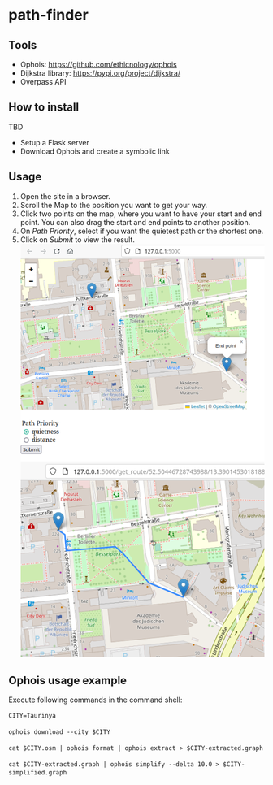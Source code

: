 # path-finder

## Tools
- Ophois: https://github.com/ethicnology/ophois
- Dijkstra library: https://pypi.org/project/dijkstra/
- Overpass API

## How to install
TBD
- Setup a Flask server
- Download Ophois and create a symbolic link

## Usage
1. Open the site in a browser. 
2. Scroll the Map to the position you want to get your way.
3. Click two points on the map, where you want to have your start and end point.
You can also drag the start and end points to another position.
4. On _Path Priority_, select if you want the quietest path or the shortest one.
5. Click on _Submit_ to view the result.
![usage_start.png](usage_start.png)
![usage_result.png](usage_result.png)

## Ophois usage example
Execute following commands in the command shell:

```shell
CITY=Taurinya

ophois download --city $CITY

cat $CITY.osm | ophois format | ophois extract > $CITY-extracted.graph

cat $CITY-extracted.graph | ophois simplify --delta 10.0 > $CITY-simplified.graph
```
